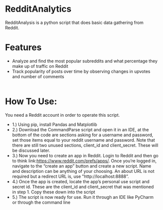 # RedditAnalytics
RedditAnalysis is a python script that does basic data gathering from Reddit.

# Features
* Analyze and find the most popular subreddits and what percentage they make up of traffic on Reddit
* Track popularity of posts over time by observing changes in upvotes and number of comments
<br/><br/>

# How To Use:
You need a Reddit account in order to operate this script.
- 1.)	Using pip, install Pandas and Matplotlib
- 2.) Download the CommandParse script and open it in an IDE, at the bottom of the code are sections asking for a username and password, set those items equal to your reddit username and password. Note that there are still two unused sections, client_id and client_secret. These will be discussed later.
- 3.)	Now you need to create an app in Reddit. Login to Reddit and then go to think link:https://www.reddit.com/prefs/apps/. Once you’re logged in, navigate to the “create an app” button and create a new script. Name and description can be anything of your choosing. An about URL is not required but a redirect URL is, use "ht<span>tp://</span>localhost:8888”.
- 4.)	Once the app is created, locate the app’s personal use script and secret id. These are the client_id and client_secret that was mentioned in step 1. Copy these down into the script
- 5.)	The script is now ready for use. Run it through an IDE like PyCharm or through the command line


